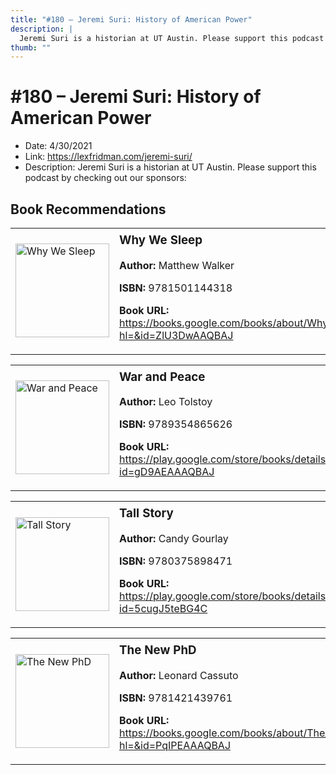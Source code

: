 ```yaml
---
title: "#180 – Jeremi Suri: History of American Power"
description: |
  Jeremi Suri is a historian at UT Austin. Please support this podcast by checking out our sponsors:"
thumb: ""
---
```


# #180 – Jeremi Suri: History of American Power

  - Date: 4/30/2021
  - Link: https://lexfridman.com/jeremi-suri/
  - Description: Jeremi Suri is a historian at UT Austin. Please support this podcast by checking out our sponsors:

## Book Recommendations

<table style="border: none;"><tr style="border: none;"><td style="border: none;"><img src="http://books.google.com/books/content?id=ZlU3DwAAQBAJ&printsec=frontcover&img=1&zoom=1&edge=curl&source=gbs_api" alt="Why We Sleep" width="150" style="vertical-align: top;"></td><td style="border: none; vertical-align: top;"><h3 style='margin-top: 5'>Why We Sleep</h3><p><strong>Author:</strong> Matthew Walker</p><p><strong>ISBN:</strong> 9781501144318</p><p><strong>Book URL:</strong> <a href="https://books.google.com/books/about/Why_We_Sleep.html?hl=&id=ZlU3DwAAQBAJ">https://books.google.com/books/about/Why_We_Sleep.html?hl=&id=ZlU3DwAAQBAJ</a></p></td></tr></table>
<table style="border: none;"><tr style="border: none;"><td style="border: none;"><img src="http://books.google.com/books/content?id=gD9AEAAAQBAJ&printsec=frontcover&img=1&zoom=1&edge=curl&source=gbs_api" alt="War and Peace" width="150" style="vertical-align: top;"></td><td style="border: none; vertical-align: top;"><h3 style='margin-top: 5'>War and Peace</h3><p><strong>Author:</strong> Leo Tolstoy</p><p><strong>ISBN:</strong> 9789354865626</p><p><strong>Book URL:</strong> <a href="https://play.google.com/store/books/details?id=gD9AEAAAQBAJ">https://play.google.com/store/books/details?id=gD9AEAAAQBAJ</a></p></td></tr></table>
<table style="border: none;"><tr style="border: none;"><td style="border: none;"><img src="http://books.google.com/books/content?id=5cugJ5teBG4C&printsec=frontcover&img=1&zoom=1&edge=curl&source=gbs_api" alt="Tall Story" width="150" style="vertical-align: top;"></td><td style="border: none; vertical-align: top;"><h3 style='margin-top: 5'>Tall Story</h3><p><strong>Author:</strong> Candy Gourlay</p><p><strong>ISBN:</strong> 9780375898471</p><p><strong>Book URL:</strong> <a href="https://play.google.com/store/books/details?id=5cugJ5teBG4C">https://play.google.com/store/books/details?id=5cugJ5teBG4C</a></p></td></tr></table>
<table style="border: none;"><tr style="border: none;"><td style="border: none;"><img src="http://books.google.com/books/content?id=PqIPEAAAQBAJ&printsec=frontcover&img=1&zoom=1&edge=curl&source=gbs_api" alt="The New PhD" width="150" style="vertical-align: top;"></td><td style="border: none; vertical-align: top;"><h3 style='margin-top: 5'>The New PhD</h3><p><strong>Author:</strong> Leonard Cassuto</p><p><strong>ISBN:</strong> 9781421439761</p><p><strong>Book URL:</strong> <a href="https://books.google.com/books/about/The_New_PhD.html?hl=&id=PqIPEAAAQBAJ">https://books.google.com/books/about/The_New_PhD.html?hl=&id=PqIPEAAAQBAJ</a></p></td></tr></table>
